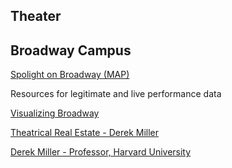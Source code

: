 ## Theater

## Broadway Campus
[Spolight on Broadway (MAP)](https://www.spotlightonbroadway.com/)


Resources for legitimate and live performance data

[Visualizing Broadway](https://visualizingbroadway.com/index.html)

[Theatrical Real Estate - Derek Miller](https://www.visualizingbroadway.com/broadway/shuberts.html)

[Derek Miller - Professor, Harvard University](http://www.people.fas.harvard.edu/~dmiller/)
